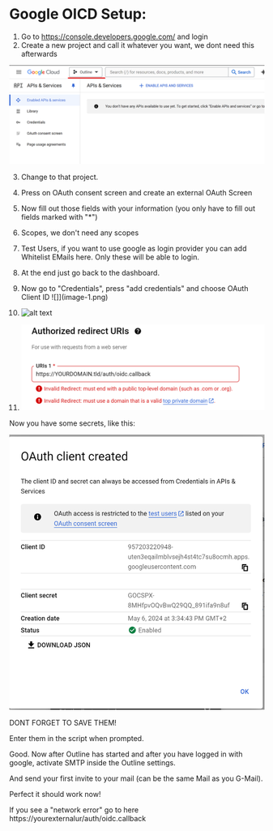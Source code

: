 # Google OICD Setup:

1. Go to https://console.developers.google.com/ and login
2. Create a new project and call it whatever you want, we dont need this afterwards

![Google](image.png)

3. Change to that project.

4. Press on OAuth consent screen and create an external OAuth Screen
5. Now fill out those fields with your information (you only have to fill out fields marked with "*")
6. Scopes, we don't need any scopes
7. Test Users, if you want to use google as login provider you can add Whitelist EMails here. Only these will be able to login.
8. At the end just go back to the dashboard.

9. Now go to "Credentials", press "add credentials" and choose OAuth Client ID
![]](image-1.png)

10. ![alt text]([image-2.png](https://github.com/Its4Nik/EasyOutline/blob/main/docs/image-1.png))

11. ![alt text](image-3.png)

Now you have some secrets, like this:

![alt text](image-4.png)

DONT FORGET TO SAVE THEM!

Enter them in the script when prompted.

Good. Now after Outline has started and after you have logged in with google, activate SMTP inside the Outline settings.

And send your first invite to your mail (can be the same Mail as you G-Mail).

Perfect it should work now!

If you see a "network error" go to here https://yourexternalur/auth/oidc.callback
